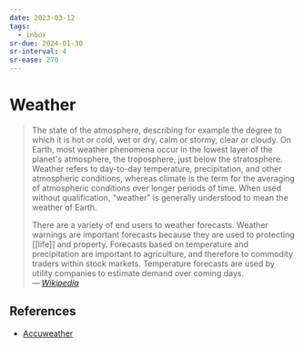 ```yaml
---
date: 2023-03-12
tags:
  - inbox
sr-due: 2024-01-30
sr-interval: 4
sr-ease: 270
---
```

# Weather

> The state of the atmosphere, describing for example the degree to which it is
> hot or cold, wet or dry, calm or stormy, clear or cloudy. On Earth, most
> weather phenomena occur in the lowest layer of the planet's atmosphere, the
> troposphere, just below the stratosphere. Weather refers to day-to-day
> temperature, precipitation, and other atmospheric conditions, whereas climate
> is the term for the averaging of atmospheric conditions over longer periods of
> time. When used without qualification, "weather" is generally understood to
> mean the weather of Earth.
>
> There are a variety of end users to weather forecasts. Weather warnings are
> important forecasts because they are used to protecting [[life]] and property.
> Forecasts based on temperature and precipitation are important to agriculture,
> and therefore to commodity traders within stock markets. Temperature forecasts
> are used by utility companies to estimate demand over coming days.\
> — <cite>[Wikipedia](https://en.wikipedia.org/wiki/Weather)</cite>

## References

- [Accuweather](http://www.accuweather.com/)
